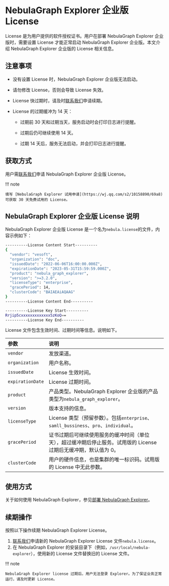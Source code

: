 # NebulaGraph Explorer 企业版 License

License 是为用户提供的软件授权证书。用户在部署 NebulaGraph Explorer 企业版时，需要设置 License 才能正常启动 NebulaGraph Explorer 企业版。本文介绍 NebulaGraph Explorer 企业版的 License 相关信息。


## 注意事项

- 没有设置 License 时，NebulaGraph Explorer 企业版无法启动。

- 请勿修改 License，否则会导致 License 失效。

- License 快过期时，请及时[联系我们](https://nebula-graph.com.cn/contact)申请续期。
  
- License 的过期缓冲为 14 天：
  
  - 过期前 30 天和过期当天，服务启动时会打印日志进行提醒。
  
  - 过期后仍可继续使用 14 天。
  
  - 过期 14 天后，服务无法启动，并会打印日志进行提醒。

## 获取方式

用户需[联系我们](https://nebula-graph.com.cn/contact)申请 NebulaGraph Explorer 企业版 License。

!!! note

    填写 [NebulaGraph Explorer 试用申请](https://wj.qq.com/s2/10158890/69a8)可获取 30 天免费试用的 License。

## NebulaGraph Explorer 企业版 License 说明

NebulaGraph Explorer 企业版 License 是一个名为`nebula.license`的文件，内容示例如下：

```bash
----------License Content Start----------
{
  "vendor": "vesoft",
  "organization": "doc",
  "issuedDate": "2022-06-06T16:00:00.000Z",
  "expirationDate": "2023-05-31T15:59:59.000Z",
  "product": "nebula_graph_explorer",
  "version": ">=3.2.0",
  "licenseType": "enterprise",
  "gracePeriod": 14,
  "clusterCode": "BAIAEAiAQAAG"
}
----------License Content End----------

----------License Key Start----------
Rrjip5cxxxxxxxxxxxxx5zKoQ==
----------License Key End----------
```

License 文件包含生效时间、过期时间等信息。说明如下。

|参数|说明|
|:---|:---|
|`vendor`| 发放渠道。|
|`organization`| 用户名称。|
|`issuedDate`| License 生效时间。|
|`expirationDate`| License 过期时间。|
|`product`| 产品类型。NebulaGraph Explorer 企业版的产品类型为`nebula_graph_explorer`。|
|`version`| 版本支持的信息。|
|`licenseType`| License 类型（预留参数）。包括`enterprise`、`samll_bussiness`、`pro`、`individual`。|
|`gracePeriod`| 证书过期后可继续使用服务的缓冲时间（单位天），超过缓冲期后停止服务。试用版的 License 过期后无缓冲期，默认值为 0。 |
|`clusterCode`| 用户的硬件信息，也是集群的唯一标识码。试用版的 License 中无此参数。 |

## 使用方式

关于如何使用 NebulaGraph Explorer，参见[部署 NebulaGraph Explorer](ex-ug-deploy.md)。

## 续期操作

按照以下操作续期 NebulaGraph Explorer License。

1. [联系我们](https://nebula-graph.com.cn/contact)申请新的 NebulaGraph Explorer License 文件`nebula.license`。
2. 在 NebulaGraph Explorer 的安装目录下（例如，`/usr/local/nebula-explorer`），使用新的 License 文件替换旧的 License 文件。

!!! note

    NebulaGraph Explorer license 过期后，用户无法登录 Explorer。为了保证业务正常运行，请及时更新 License。
